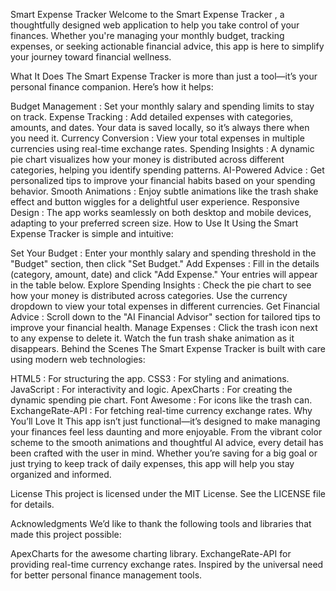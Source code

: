 Smart Expense Tracker
Welcome to the Smart Expense Tracker , a thoughtfully designed web application to help you take control of your finances. Whether you're managing your monthly budget, tracking expenses, or seeking actionable financial advice, this app is here to simplify your journey toward financial wellness.

What It Does
The Smart Expense Tracker is more than just a tool—it’s your personal finance companion. Here’s how it helps:

Budget Management : Set your monthly salary and spending limits to stay on track.
Expense Tracking : Add detailed expenses with categories, amounts, and dates. Your data is saved locally, so it’s always there when you need it.
Currency Conversion : View your total expenses in multiple currencies using real-time exchange rates.
Spending Insights : A dynamic pie chart visualizes how your money is distributed across different categories, helping you identify spending patterns.
AI-Powered Advice : Get personalized tips to improve your financial habits based on your spending behavior.
Smooth Animations : Enjoy subtle animations like the trash shake effect and button wiggles for a delightful user experience.
Responsive Design : The app works seamlessly on both desktop and mobile devices, adapting to your preferred screen size.
How to Use It
Using the Smart Expense Tracker is simple and intuitive:

Set Your Budget :
Enter your monthly salary and spending threshold in the "Budget" section, then click "Set Budget."
Add Expenses :
Fill in the details (category, amount, date) and click "Add Expense." Your entries will appear in the table below.
Explore Spending Insights :
Check the pie chart to see how your money is distributed across categories.
Use the currency dropdown to view your total expenses in different currencies.
Get Financial Advice :
Scroll down to the "AI Financial Advisor" section for tailored tips to improve your financial health.
Manage Expenses :
Click the trash icon next to any expense to delete it. Watch the fun trash shake animation as it disappears.
Behind the Scenes
The Smart Expense Tracker is built with care using modern web technologies:

HTML5 : For structuring the app.
CSS3 : For styling and animations.
JavaScript : For interactivity and logic.
ApexCharts : For creating the dynamic spending pie chart.
Font Awesome : For icons like the trash can.
ExchangeRate-API : For fetching real-time currency exchange rates.
Why You’ll Love It
This app isn’t just functional—it’s designed to make managing your finances feel less daunting and more enjoyable. From the vibrant color scheme to the smooth animations and thoughtful AI advice, every detail has been crafted with the user in mind. Whether you’re saving for a big goal or just trying to keep track of daily expenses, this app will help you stay organized and informed.

License
This project is licensed under the MIT License. See the LICENSE file for details.

Acknowledgments
We’d like to thank the following tools and libraries that made this project possible:

ApexCharts for the awesome charting library.
ExchangeRate-API for providing real-time currency exchange rates.
Inspired by the universal need for better personal finance management tools.
